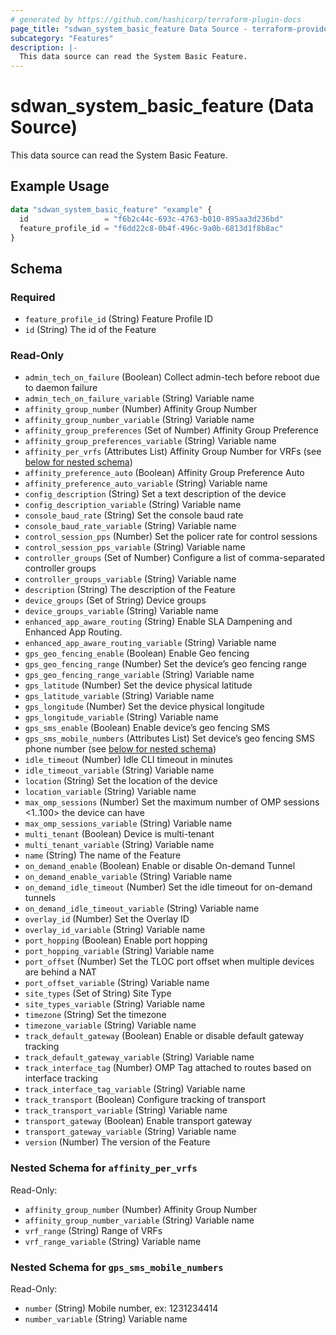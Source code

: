 ```yaml
---
# generated by https://github.com/hashicorp/terraform-plugin-docs
page_title: "sdwan_system_basic_feature Data Source - terraform-provider-sdwan"
subcategory: "Features"
description: |-
  This data source can read the System Basic Feature.
---
```


# sdwan_system_basic_feature (Data Source)

This data source can read the System Basic Feature.

## Example Usage

```terraform
data "sdwan_system_basic_feature" "example" {
  id                 = "f6b2c44c-693c-4763-b010-895aa3d236bd"
  feature_profile_id = "f6dd22c8-0b4f-496c-9a0b-6813d1f8b8ac"
}
```

<!-- schema generated by tfplugindocs -->
## Schema

### Required

- `feature_profile_id` (String) Feature Profile ID
- `id` (String) The id of the Feature

### Read-Only

- `admin_tech_on_failure` (Boolean) Collect admin-tech before reboot due to daemon failure
- `admin_tech_on_failure_variable` (String) Variable name
- `affinity_group_number` (Number) Affinity Group Number
- `affinity_group_number_variable` (String) Variable name
- `affinity_group_preferences` (Set of Number) Affinity Group Preference
- `affinity_group_preferences_variable` (String) Variable name
- `affinity_per_vrfs` (Attributes List) Affinity Group Number for VRFs (see [below for nested schema](#nestedatt--affinity_per_vrfs))
- `affinity_preference_auto` (Boolean) Affinity Group Preference Auto
- `affinity_preference_auto_variable` (String) Variable name
- `config_description` (String) Set a text description of the device
- `config_description_variable` (String) Variable name
- `console_baud_rate` (String) Set the console baud rate
- `console_baud_rate_variable` (String) Variable name
- `control_session_pps` (Number) Set the policer rate for control sessions
- `control_session_pps_variable` (String) Variable name
- `controller_groups` (Set of Number) Configure a list of comma-separated controller groups
- `controller_groups_variable` (String) Variable name
- `description` (String) The description of the Feature
- `device_groups` (Set of String) Device groups
- `device_groups_variable` (String) Variable name
- `enhanced_app_aware_routing` (String) Enable SLA Dampening and Enhanced App Routing.
- `enhanced_app_aware_routing_variable` (String) Variable name
- `gps_geo_fencing_enable` (Boolean) Enable Geo fencing
- `gps_geo_fencing_range` (Number) Set the device’s geo fencing range
- `gps_geo_fencing_range_variable` (String) Variable name
- `gps_latitude` (Number) Set the device physical latitude
- `gps_latitude_variable` (String) Variable name
- `gps_longitude` (Number) Set the device physical longitude
- `gps_longitude_variable` (String) Variable name
- `gps_sms_enable` (Boolean) Enable device’s geo fencing SMS
- `gps_sms_mobile_numbers` (Attributes List) Set device’s geo fencing SMS phone number (see [below for nested schema](#nestedatt--gps_sms_mobile_numbers))
- `idle_timeout` (Number) Idle CLI timeout in minutes
- `idle_timeout_variable` (String) Variable name
- `location` (String) Set the location of the device
- `location_variable` (String) Variable name
- `max_omp_sessions` (Number) Set the maximum number of OMP sessions <1..100> the device can have
- `max_omp_sessions_variable` (String) Variable name
- `multi_tenant` (Boolean) Device is multi-tenant
- `multi_tenant_variable` (String) Variable name
- `name` (String) The name of the Feature
- `on_demand_enable` (Boolean) Enable or disable On-demand Tunnel
- `on_demand_enable_variable` (String) Variable name
- `on_demand_idle_timeout` (Number) Set the idle timeout for on-demand tunnels
- `on_demand_idle_timeout_variable` (String) Variable name
- `overlay_id` (Number) Set the Overlay ID
- `overlay_id_variable` (String) Variable name
- `port_hopping` (Boolean) Enable port hopping
- `port_hopping_variable` (String) Variable name
- `port_offset` (Number) Set the TLOC port offset when multiple devices are behind a NAT
- `port_offset_variable` (String) Variable name
- `site_types` (Set of String) Site Type
- `site_types_variable` (String) Variable name
- `timezone` (String) Set the timezone
- `timezone_variable` (String) Variable name
- `track_default_gateway` (Boolean) Enable or disable default gateway tracking
- `track_default_gateway_variable` (String) Variable name
- `track_interface_tag` (Number) OMP Tag attached to routes based on interface tracking
- `track_interface_tag_variable` (String) Variable name
- `track_transport` (Boolean) Configure tracking of transport
- `track_transport_variable` (String) Variable name
- `transport_gateway` (Boolean) Enable transport gateway
- `transport_gateway_variable` (String) Variable name
- `version` (Number) The version of the Feature

<a id="nestedatt--affinity_per_vrfs"></a>
### Nested Schema for `affinity_per_vrfs`

Read-Only:

- `affinity_group_number` (Number) Affinity Group Number
- `affinity_group_number_variable` (String) Variable name
- `vrf_range` (String) Range of VRFs
- `vrf_range_variable` (String) Variable name


<a id="nestedatt--gps_sms_mobile_numbers"></a>
### Nested Schema for `gps_sms_mobile_numbers`

Read-Only:

- `number` (String) Mobile number, ex: 1231234414
- `number_variable` (String) Variable name
